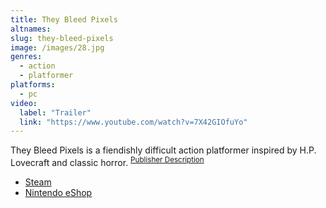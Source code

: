```yaml
---
title: They Bleed Pixels
altnames:
slug: they-bleed-pixels
image: /images/28.jpg
genres:
  - action
  - platformer
platforms:
  - pc
video:
  label: "Trailer"
  link: "https://www.youtube.com/watch?v=7X42GIOfuYo"
---
```


They Bleed Pixels is a fiendishly difficult action platformer inspired by H.P. Lovecraft and classic horror. <sup>[Publisher Description](https://store.steampowered.com/app/211260/They_Bleed_Pixels/)</sup>

* [Steam](https://store.steampowered.com/app/211260/They_Bleed_Pixels/)
* [Nintendo eShop](https://www.nintendo.com/store/products/they-bleed-pixels-switch/)